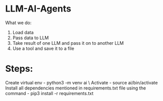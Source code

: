 # LLM-AI-Agents
What we do:
1) Load data
2) Pass data to LLM
3) Take result of one LLM and pass it on to another LLM
4) Use a tool and save it to a file

# Steps:
Create virtual env - python3 -m venv ai \\
Activate - source ai/bin/activate
Install all dependencies mentioned in requirements.txt file using the command - pip3 install -r requirements.txt
